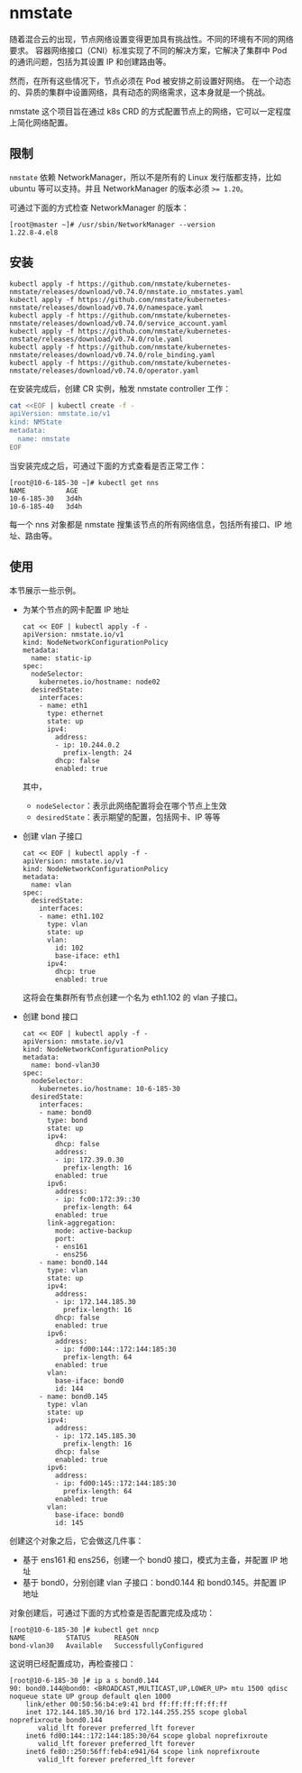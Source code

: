 # nmstate

随着混合云的出现，节点网络设置变得更加具有挑战性。不同的环境有不同的网络要求。
容器网络接口（CNI）标准实现了不同的解决方案，它解决了集群中 Pod 的通讯问题，包括为其设置 IP 和创建路由等。

然而，在所有这些情况下，节点必须在 Pod 被安排之前设置好网络。
在一个动态的、异质的集群中设置网络，具有动态的网络需求，这本身就是一个挑战。

nmstate 这个项目旨在通过 k8s CRD 的方式配置节点上的网络，它可以一定程度上简化网络配置。

## 限制

`nmstate` 依赖 NetworkManager，所以不是所有的 Linux 发行版都支持，比如 ubuntu 等可以支持。并且 NetworkManager 的版本必须 `>= 1.20`。

可通过下面的方式检查 NetworkManager 的版本：

```shell
[root@master ~]# /usr/sbin/NetworkManager --version
1.22.8-4.el8
```

## 安装

```shell
kubectl apply -f https://github.com/nmstate/kubernetes-nmstate/releases/download/v0.74.0/nmstate.io_nmstates.yaml
kubectl apply -f https://github.com/nmstate/kubernetes-nmstate/releases/download/v0.74.0/namespace.yaml
kubectl apply -f https://github.com/nmstate/kubernetes-nmstate/releases/download/v0.74.0/service_account.yaml
kubectl apply -f https://github.com/nmstate/kubernetes-nmstate/releases/download/v0.74.0/role.yaml
kubectl apply -f https://github.com/nmstate/kubernetes-nmstate/releases/download/v0.74.0/role_binding.yaml
kubectl apply -f https://github.com/nmstate/kubernetes-nmstate/releases/download/v0.74.0/operator.yaml
```

在安装完成后，创建 CR 实例，触发 nmstate controller 工作：

```sh
cat <<EOF | kubectl create -f -
apiVersion: nmstate.io/v1
kind: NMState
metadata:
  name: nmstate
EOF
```

当安装完成之后，可通过下面的方式查看是否正常工作：

```shell
[root@10-6-185-30 ~]# kubectl get nns
NAME          AGE
10-6-185-30   3d4h
10-6-185-40   3d4h
```

每一个 nns 对象都是 nmstate 搜集该节点的所有网络信息，包括所有接口、IP 地址、路由等。

## 使用

本节展示一些示例。

- 为某个节点的网卡配置 IP 地址

    ```shell
    cat << EOF | kubectl apply -f -
    apiVersion: nmstate.io/v1
    kind: NodeNetworkConfigurationPolicy
    metadata:
      name: static-ip
    spec:
      nodeSelector:
        kubernetes.io/hostname: node02
      desiredState:
        interfaces:
        - name: eth1
          type: ethernet
          state: up
          ipv4:
            address:
            - ip: 10.244.0.2
              prefix-length: 24
            dhcp: false
            enabled: true
    ```

    其中，
    - `nodeSelector`：表示此网络配置将会在哪个节点上生效
    - `desiredState`：表示期望的配置，包括网卡、IP 等等

- 创建 vlan 子接口

    ```shell
    cat << EOF | kubectl apply -f -
    apiVersion: nmstate.io/v1
    kind: NodeNetworkConfigurationPolicy
    metadata:
      name: vlan
    spec:
      desiredState:
        interfaces:
        - name: eth1.102
          type: vlan
          state: up
          vlan:
            id: 102
            base-iface: eth1
          ipv4:
            dhcp: true
            enabled: true
    ```

    这将会在集群所有节点创建一个名为 eth1.102 的 vlan 子接口。

- 创建 bond 接口

    ```shell
    cat << EOF | kubectl apply -f -
    apiVersion: nmstate.io/v1
    kind: NodeNetworkConfigurationPolicy
    metadata:
      name: bond-vlan30
    spec:
      nodeSelector:
        kubernetes.io/hostname: 10-6-185-30
      desiredState:
        interfaces:
        - name: bond0
          type: bond
          state: up
          ipv4:
            dhcp: false
            address:
            - ip: 172.39.0.30
              prefix-length: 16
            enabled: true
          ipv6:
            address:
            - ip: fc00:172:39::30
              prefix-length: 64
            enabled: true
          link-aggregation:
            mode: active-backup
            port:
            - ens161
            - ens256
        - name: bond0.144
          type: vlan
          state: up
          ipv4:
            address:
            - ip: 172.144.185.30
              prefix-length: 16
            dhcp: false
            enabled: true
          ipv6:
            address:
            - ip: fd00:144::172:144:185:30
              prefix-length: 64
            enabled: true
          vlan:
            base-iface: bond0
            id: 144
        - name: bond0.145
          type: vlan
          state: up
          ipv4:
            address:
            - ip: 172.145.185.30
              prefix-length: 16
            dhcp: false
            enabled: true
          ipv6:
            address:
            - ip: fd00:145::172:144:185:30
              prefix-length: 64
            enabled: true
          vlan:
            base-iface: bond0
            id: 145
    ```

创建这个对象之后，它会做这几件事：

- 基于 ens161 和 ens256，创建一个 bond0 接口，模式为主备，并配置 IP 地址
- 基于 bond0，分别创建 vlan 子接口：bond0.144 和 bond0.145。并配置 IP 地址

对象创建后，可通过下面的方式检查是否配置完成及成功：

```shell
[root@10-6-185-30 ]# kubectl get nncp
NAME          STATUS      REASON
bond-vlan30   Available   SuccessfullyConfigured
```

这说明已经配置成功，再检查接口：

```shell
[root@10-6-185-30 ]# ip a s bond0.144
90: bond0.144@bond0: <BROADCAST,MULTICAST,UP,LOWER_UP> mtu 1500 qdisc noqueue state UP group default qlen 1000
    link/ether 00:50:56:b4:e9:41 brd ff:ff:ff:ff:ff:ff
    inet 172.144.185.30/16 brd 172.144.255.255 scope global noprefixroute bond0.144
       valid_lft forever preferred_lft forever
    inet6 fd00:144::172:144:185:30/64 scope global noprefixroute
       valid_lft forever preferred_lft forever
    inet6 fe80::250:56ff:feb4:e941/64 scope link noprefixroute
       valid_lft forever preferred_lft forever
```
